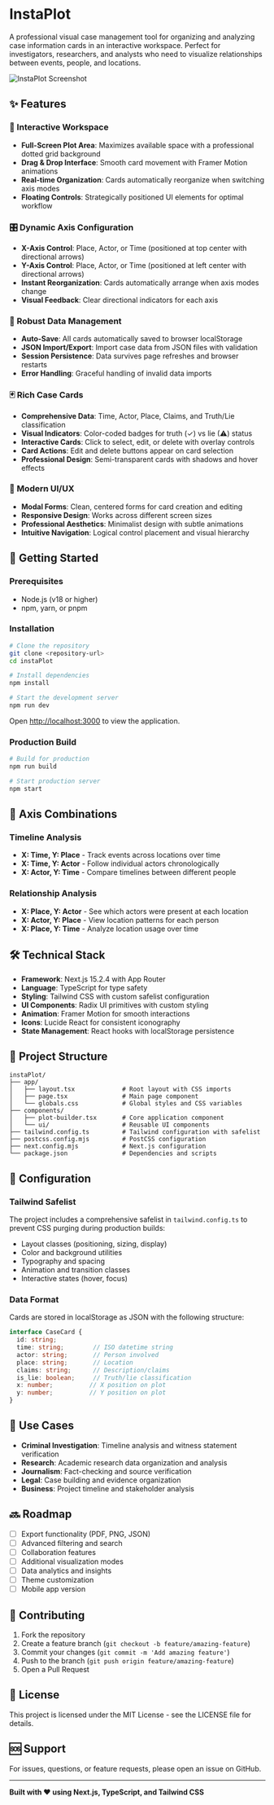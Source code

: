 # InstaPlot

A professional visual case management tool for organizing and analyzing case information cards in an interactive workspace. Perfect for investigators, researchers, and analysts who need to visualize relationships between events, people, and locations.

![InstaPlot Screenshot](./public/screenshot.png)

## ✨ Features

### 🎯 Interactive Workspace
- **Full-Screen Plot Area**: Maximizes available space with a professional dotted grid background
- **Drag & Drop Interface**: Smooth card movement with Framer Motion animations
- **Real-time Organization**: Cards automatically reorganize when switching axis modes
- **Floating Controls**: Strategically positioned UI elements for optimal workflow

### 🎛️ Dynamic Axis Configuration
- **X-Axis Control**: Place, Actor, or Time (positioned at top center with directional arrows)
- **Y-Axis Control**: Place, Actor, or Time (positioned at left center with directional arrows)
- **Instant Reorganization**: Cards automatically arrange when axis modes change
- **Visual Feedback**: Clear directional indicators for each axis

### 💾 Robust Data Management
- **Auto-Save**: All cards automatically saved to browser localStorage
- **JSON Import/Export**: Import case data from JSON files with validation
- **Session Persistence**: Data survives page refreshes and browser restarts
- **Error Handling**: Graceful handling of invalid data imports

### 🃏 Rich Case Cards
- **Comprehensive Data**: Time, Actor, Place, Claims, and Truth/Lie classification
- **Visual Indicators**: Color-coded badges for truth (✓) vs lie (⚠) status
- **Interactive Cards**: Click to select, edit, or delete with overlay controls
- **Card Actions**: Edit and delete buttons appear on card selection
- **Professional Design**: Semi-transparent cards with shadows and hover effects

### 🎨 Modern UI/UX
- **Modal Forms**: Clean, centered forms for card creation and editing
- **Responsive Design**: Works across different screen sizes
- **Professional Aesthetics**: Minimalist design with subtle animations
- **Intuitive Navigation**: Logical control placement and visual hierarchy

## 🚀 Getting Started

### Prerequisites
- Node.js (v18 or higher)
- npm, yarn, or pnpm

### Installation

```bash
# Clone the repository
git clone <repository-url>
cd instaPlot

# Install dependencies
npm install

# Start the development server
npm run dev
```

Open [http://localhost:3000](http://localhost:3000) to view the application.

### Production Build

```bash
# Build for production
npm run build

# Start production server
npm start
```

## 🔄 Axis Combinations

### Timeline Analysis
- **X: Time, Y: Place** - Track events across locations over time
- **X: Time, Y: Actor** - Follow individual actors chronologically
- **X: Actor, Y: Time** - Compare timelines between different people

### Relationship Analysis
- **X: Place, Y: Actor** - See which actors were present at each location
- **X: Actor, Y: Place** - View location patterns for each person
- **X: Place, Y: Time** - Analyze location usage over time

## 🛠️ Technical Stack

- **Framework**: Next.js 15.2.4 with App Router
- **Language**: TypeScript for type safety
- **Styling**: Tailwind CSS with custom safelist configuration
- **UI Components**: Radix UI primitives with custom styling
- **Animation**: Framer Motion for smooth interactions
- **Icons**: Lucide React for consistent iconography
- **State Management**: React hooks with localStorage persistence

## 📁 Project Structure

```
instaPlot/
├── app/
│   ├── layout.tsx             # Root layout with CSS imports
│   ├── page.tsx               # Main page component
│   └── globals.css            # Global styles and CSS variables
├── components/
│   ├── plot-builder.tsx       # Core application component
│   └── ui/                    # Reusable UI components
├── tailwind.config.ts         # Tailwind configuration with safelist
├── postcss.config.mjs         # PostCSS configuration
├── next.config.mjs            # Next.js configuration
└── package.json               # Dependencies and scripts
```

## 🔧 Configuration

### Tailwind Safelist
The project includes a comprehensive safelist in `tailwind.config.ts` to prevent CSS purging during production builds:

- Layout classes (positioning, sizing, display)
- Color and background utilities
- Typography and spacing
- Animation and transition classes
- Interactive states (hover, focus)

### Data Format
Cards are stored in localStorage as JSON with the following structure:

```typescript
interface CaseCard {
  id: string;
  time: string;        // ISO datetime string
  actor: string;       // Person involved
  place: string;       // Location
  claims: string;      // Description/claims
  is_lie: boolean;     // Truth/lie classification
  x: number;          // X position on plot
  y: number;          // Y position on plot
}
```

## 🎯 Use Cases

- **Criminal Investigation**: Timeline analysis and witness statement verification
- **Research**: Academic research data organization and analysis
- **Journalism**: Fact-checking and source verification
- **Legal**: Case building and evidence organization
- **Business**: Project timeline and stakeholder analysis

## 🔜 Roadmap

- [ ] Export functionality (PDF, PNG, JSON)
- [ ] Advanced filtering and search
- [ ] Collaboration features
- [ ] Additional visualization modes
- [ ] Data analytics and insights
- [ ] Theme customization
- [ ] Mobile app version

## 🤝 Contributing

1. Fork the repository
2. Create a feature branch (`git checkout -b feature/amazing-feature`)
3. Commit your changes (`git commit -m 'Add amazing feature'`)
4. Push to the branch (`git push origin feature/amazing-feature`)
5. Open a Pull Request

## 📄 License

This project is licensed under the MIT License - see the LICENSE file for details.

## 🆘 Support

For issues, questions, or feature requests, please open an issue on GitHub.

---

**Built with ❤️ using Next.js, TypeScript, and Tailwind CSS**